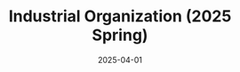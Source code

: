 ---
title: "Industrial Organization (2025 Spring)"
collection: teaching
type: "Graduate course"
permalink: /teaching/2025-spring-keio-grad-io
venue: "Keio University, Graduate School of Economics, Spring Semester"
date: 2025-04-01
location: "Tokyo, Japan"
---